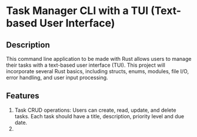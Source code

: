 # Task Manager CLI with a TUI (Text-based User Interface)
## Description
This command line application to be made with Rust allows users to manage their tasks with a text-based user interface (TUI).
This project will incorporate several Rust basics, including structs, enums, modules,  file I/O, error handling, and user input processing.

## Features
1. Task CRUD operations: Users can create, read, update, and delete tasks. Each task should have a title, description, priority level and due date. 
2. 